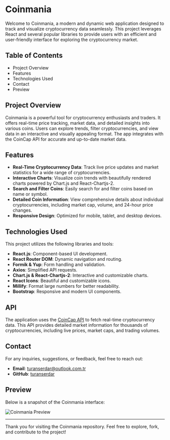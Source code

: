 # Coinmania

Welcome to Coinmania, a modern and dynamic web application designed to track and visualize cryptocurrency data seamlessly. This project leverages React and several popular libraries to provide users with an efficient and user-friendly interface for exploring the cryptocurrency market.

## Table of Contents
- Project Overview
- Features
- Technologies Used
- Contact
- Preview

## Project Overview

Coinmania is a powerful tool for cryptocurrency enthusiasts and traders. It offers real-time price tracking, market data, and detailed insights into various coins. Users can explore trends, filter cryptocurrencies, and view data in an interactive and visually appealing format. The app integrates with the CoinCap API for accurate and up-to-date market data.

## Features

- **Real-Time Cryptocurrency Data**: Track live price updates and market statistics for a wide range of cryptocurrencies.
- **Interactive Charts**: Visualize coin trends with beautifully rendered charts powered by Chart.js and React-Chartjs-2.
- **Search and Filter Coins**: Easily search for and filter coins based on name or symbol.
- **Detailed Coin Information**: View comprehensive details about individual cryptocurrencies, including market cap, volume, and 24-hour price changes.
- **Responsive Design**: Optimized for mobile, tablet, and desktop devices.

## Technologies Used

This project utilizes the following libraries and tools:

- **React.js**: Component-based UI development.
- **React Router DOM**: Dynamic navigation and routing.
- **Formik & Yup**: Form handling and validation.
- **Axios**: Simplified API requests.
- **Chart.js & React-Chartjs-2**: Interactive and customizable charts.
- **React Icons**: Beautiful and customizable icons.
- **Millify**: Format large numbers for better readability.
- **Bootstrap**: Responsive and modern UI components.

## API

The application uses the [CoinCap API](https://docs.coincap.io/) to fetch real-time cryptocurrency data. This API provides detailed market information for thousands of cryptocurrencies, including live prices, market caps, and trading volumes.

## Contact

For any inquiries, suggestions, or feedback, feel free to reach out:

- **Email**: turanserdar@outlook.com.tr  
- **GitHub**: [turanserdar](https://github.com/turanserdar)

## Preview

Below is a snapshot of the Coinmania interface:

![Coinmania Preview](https://github.com/user-attachments/assets/e8739ada-1917-4942-8056-b24cf677b458)

---

Thank you for visiting the Coinmania repository. Feel free to explore, fork, and contribute to the project!

